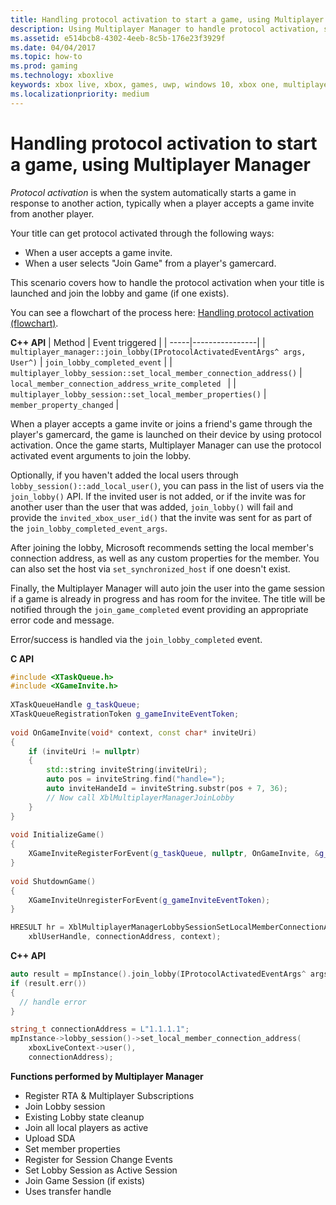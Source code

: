 ```yaml
---
title: Handling protocol activation to start a game, using Multiplayer Manager
description: Using Multiplayer Manager to handle protocol activation, so that the game automatically starts in response to another action, such as when a player accepts a game invite from another player.
ms.assetid: e514bcb8-4302-4eeb-8c5b-176e23f3929f
ms.date: 04/04/2017
ms.topic: how-to
ms.prod: gaming
ms.technology: xboxlive
keywords: xbox live, xbox, games, uwp, windows 10, xbox one, multiplayer manager, protocol activation
ms.localizationpriority: medium
---
```






# Handling protocol activation to start a game, using Multiplayer Manager

*Protocol activation* is when the system automatically starts a game in response to another action, typically when a player accepts a game invite from another player.

Your title can get protocol activated through the following ways:
* When a user accepts a game invite.
* When a user selects "Join Game" from a player's gamercard.

This scenario covers how to handle the protocol activation when your title is launched and join the lobby and game (if one exists).

You can see a flowchart of the process here: [Handling protocol activation (flowchart)](../concepts/flowcharts/live-mpm-on-protocol-activation.md).


**C++ API**
| Method | Event triggered |
| -----|----------------|
| `multiplayer_manager::join_lobby(IProtocolActivatedEventArgs^ args, User^)` | `join_lobby_completed_event` |
| `multiplayer_lobby_session::set_local_member_connection_address()` | `local_member_connection_address_write_completed ` |
| `multiplayer_lobby_session::set_local_member_properties()` | `member_property_changed` |



When a player accepts a game invite or joins a friend's game through the player's gamercard, the game is launched on their device by using protocol activation.
Once the game starts, Multiplayer Manager can use the protocol activated event arguments to join the lobby.

Optionally, if you haven't added the local users through `lobby_session()::add_local_user()`, you can pass in the list of users via the `join_lobby()` API.
If the invited user is not added, or if the invite was for another user than the user that was added, `join_lobby()` will fail and provide the `invited_xbox_user_id()` that the invite was sent for as part of the `join_lobby_completed_event_args`.

After joining the lobby, Microsoft recommends setting the local member's connection address, as well as any custom properties for the member.
You can also set the host via `set_synchronized_host` if one doesn't exist.

Finally, the Multiplayer Manager will auto join the user into the game session if a game is already in progress and has room for the invitee.
The title will be notified through the `join_game_completed` event providing an appropriate error code and message.

Error/success is handled via the `join_lobby_completed` event.


**C API**
```cpp
#include <XTaskQueue.h>
#include <XGameInvite.h>  
  
XTaskQueueHandle g_taskQueue;  
XTaskQueueRegistrationToken g_gameInviteEventToken;  
  
void OnGameInvite(void* context, const char* inviteUri)  
{  
    if (inviteUri != nullptr)
    {
        std::string inviteString(inviteUri);
        auto pos = inviteString.find("handle=");
        auto inviteHandeId = inviteString.substr(pos + 7, 36);
        // Now call XblMultiplayerManagerJoinLobby
    }
}  
  
void InitializeGame()  
{  
    XGameInviteRegisterForEvent(g_taskQueue, nullptr, OnGameInvite, &g_gameInviteEventToken);  
}  
  
void ShutdownGame()  
{  
    XGameInviteUnregisterForEvent(g_gameInviteEventToken);  
}  
```

<!-- XblMultiplayerManagerLobbySessionSetLocalMemberConnectionAddress_C.md -->
```cpp
HRESULT hr = XblMultiplayerManagerLobbySessionSetLocalMemberConnectionAddress(
    xblUserHandle, connectionAddress, context);
```

<!--**Reference**
* [XblMultiplayerManagerLobbySessionSetLocalMemberConnectionAddress](xblmultiplayermanagerlobbysessionsetlocalmemberconnectionaddress.md)-->


**C++ API**
```cpp
auto result = mpInstance().join_lobby(IProtocolActivatedEventArgs^ args, users);
if (result.err())
{
  // handle error
}

string_t connectionAddress = L"1.1.1.1";
mpInstance->lobby_session()->set_local_member_connection_address(
    xboxLiveContext->user(),
    connectionAddress);
```


**Functions performed by Multiplayer Manager**
* Register RTA & Multiplayer Subscriptions
* Join Lobby session
* Existing Lobby state cleanup
* Join all local players as active
* Upload SDA
* Set member properties
* Register for Session Change Events
* Set Lobby Session as Active Session
* Join Game Session (if exists)
* Uses transfer handle
